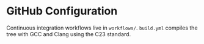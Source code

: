 # GitHub Configuration

Continuous integration workflows live in `workflows/`.
`build.yml` compiles the tree with GCC and Clang using the C23 standard.
